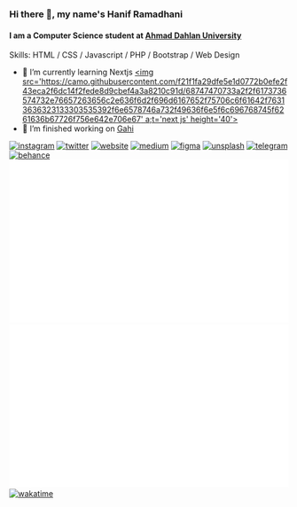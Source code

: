 ### Hi there 👋, my name's Hanif Ramadhani
#### I am a Computer Science student at [Ahmad Dahlan University](https://uad.ac.id/id/)
Skills: HTML / CSS / Javascript / PHP / Bootstrap / Web Design
- 🌱 I’m currently learning Nextjs [<img src='https://camo.githubusercontent.com/f21f1fa29dfe5e1d0772b0efe2f43eca2f6dc14f2fede8d9cbef4a3a8210c91d/68747470733a2f2f6173736574732e76657263656c2e636f6d2f696d6167652f75706c6f61642f76313636323133303535392f6e6578746a732f49636f6e5f6c696768745f6261636b67726f756e642e706e67' a;t='next js' height='40'>](https://nextjs.org/)
- 🎉 I’m finished working on [Gahi](https://github.com/haniframadhani/gahi)

[<img src='https://img.icons8.com/color/48/000000/instagram-new--v1.png' alt='instagram' height='40'>](https://www.instagram.com/haniframadhani_design/)
[<img src="https://img.icons8.com/color/48/000000/twitter-circled--v1.png" alt='twitter' height='40'>](https://twitter.com/hanifr_design)
[<img src='https://img.icons8.com/color/48/000000/geography--v1.png' alt='website' height='40'>](https://haniframadhani.github.io/)
[<img src="https://img.icons8.com/color/48/000000/medium-logo.png" alt='medium' height='40'>](https://medium.com/@mhaniframadhani985)
[<img src="https://img.icons8.com/color/48/000000/figma--v1.png" alt='figma' height='40'>](https://www.figma.com/@haniframadhani)
[<img src='https://cdn.jsdelivr.net/npm/simple-icons@3.0.1/icons/unsplash.svg' alt='unsplash' height='40'>](https://unsplash.com/@haniframadhani)
[<img src='https://img.icons8.com/color/48/000000/telegram-app--v1.png' alt='telegram' height='40'>](https://t.me/haniframadhani985)
[<img src='https://img.icons8.com/color/48/000000/behance.png' alt='behance' height='40'>](https://www.behance.net/haniframadhani985)
<br>
![](https://raw.githubusercontent.com/haniframadhani/github-stats/main/generated/overview.svg#gh-dark-mode-only)
![](https://raw.githubusercontent.com/haniframadhani/github-stats/main/generated/languages.svg#gh-dark-mode-only)<br>
[<img src="https://wakatime.com/share/@haniframadhani/2cc395ad-e31b-49f8-b3ca-e457d156c4aa.svg" alt='wakatime' height='500'>](https://wakatime.com/share/@haniframadhani/b2982bc1-4ac9-4531-bc6e-9efcb6776fd4.svg)
